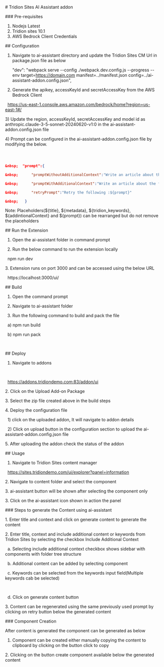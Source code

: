 \# Tridion Sites AI Assistant addon



\### Pre-requisites



1. Nodejs Latest
2. Tridion sites 10.1
3. AWS Bedrock Client Credentials





\## Configuration



1. Navigate to ai-assistant directory and update the Tridion Sites CM Url in package.json file as below

   "dev": "webpack serve --config ./webpack.dev.config.js --progress --env target=https://domain.com manifest=../manifest.json config=../ai-assistant-addon.config.json",
   
2. Generate the apikey, accessKeyId and secretAccessKey from the AWS Bedrock Client



&nbsp;	https://us-east-1.console.aws.amazon.com/bedrock/home?region=us-east-1#/



3\) Update the region, accessKeyId, secretAccessKey and model id as anthropic.claude-3-5-sonnet-20240620-v1:0 in the ai-assistant-addon.config.json file



4\) Prompt can be configured in the ai-assistant-addon.config.json file by modifying the below.





```json



&nbsp;	"prompt":{

&nbsp;		"promptWithoutAdditionalContext":"Write an article about the following title :${title} under the classification :${metadata}",

&nbsp;		"promptWithAdditionalContext":"Write an article about the following title :${title}, metadata :${metadata}, keywords :${tridion\_keywords} and additional context :${additionalContext}",

&nbsp;		"retryPrompt":"Retry the following :${prompt}"

&nbsp;	 }

```





Note: Placeholders(${title}, ${metadata}, ${tridion\_keywords}, ${addintionalContext} and ${prompt}) can be rearranged but do not remove the placeholders





\## Run the Extension



1. Open the ai-assistant folder in command prompt 
   
2. Run the below command to run the extension locally



&nbsp;	npm run dev



3\. Extension runs on port 3000 and can be accessed using the below URL



&nbsp;	https://localhost:3000/ui/







\## Build



1. Open the command prompt
   
2. Navigate to ai-assistant folder
   
3. Run the following command to build and pack the file



&nbsp;	a) npm run build

&nbsp;	b) npm run pack





&nbsp;	

\## Deploy 



1. Navigate to addons

&nbsp;	

&nbsp;	https://addons.tridiondemo.com:83/addon/ui



2\. Click on the Upload Add-on Package



3\. Select the zip file created above in the build steps



4\. Deploy the configuration file

&nbsp;	1) click on the uploaded addon, It will navigate to addon details

&nbsp;	2) Click on upload button in the configuration section to upload the ai-assistant-addon.config.json file



5\. After uploading the addon check the status of the addon







\## Usage



1. Navigate to Tridion Sites content manager



&nbsp;	https://sites.tridiondemo.com/ui/explorer?panel=information



2\. Navigate to content folder and select the component



3\. ai-assistant button will be shown after selecting the component only



3\. Click on the ai-assistant icon shown in action the panel







\### Steps to generate the Content using ai-assistant



1\. Enter title and context and click on generate content to generate the content



2\. Enter title, context and include additional content or keywords from Tridion Sites by selecting the checkbox Include Additional Context



&nbsp;	a. Selecting include additional context checkbox shows sidebar with components with folder tree structure 



&nbsp;	b. Additional content can be added by selecting component



&nbsp;	c. Keywords can be selected from the keywords input field(Multiple keywords cab be selected)

&nbsp;	

&nbsp;	d. Click on generate content button



3\. Content can be regenerated using the same previously used prompt by clicking on retry button below the generated content





\### Component Creation



After content is generated the component can be generated as below



1. Component can be created either manually copying the content to clipboard by clicking on the button click to copy  



2\. Clicking on the button create component available below the generated content































